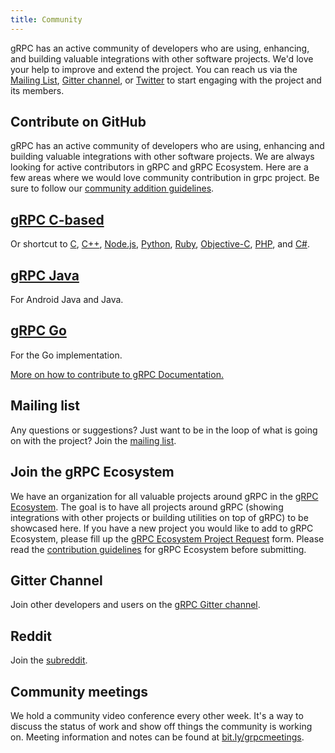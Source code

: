 ```yaml
---
title: Community
---
```


gRPC has an active community of developers who are using, enhancing, and building valuable integrations with other software projects. We'd love your help to improve and extend the project. You can reach us via the [Mailing List](https://groups.google.com/forum/#!forum/grpc-io), [Gitter channel](https://gitter.im/grpc/grpc), or [Twitter](https://twitter.com/grpcio) to start engaging with the project and its members.

## Contribute on GitHub

gRPC has an active community of developers who are using, enhancing and building valuable integrations with other software projects. We are always looking for active contributors in gRPC and gRPC Ecosystem. Here are a few areas where we would love community contribution in grpc project. Be sure to follow our [community addition guidelines](/contribute/).

## [gRPC C-based](https://github.com/grpc/grpc/labels/disposition%2Fhelp%20wanted)

Or shortcut to [C](https://github.com/grpc/grpc/issues?q=is%3Aopen+is%3Aissue+label%3Aarea%2Fcore+label%3A%22disposition%2Fhelp+wanted%22), [C++](https://github.com/grpc/grpc/issues?q=is%3Aopen+is%3Aissue+label%3A%22disposition%2Fhelp+wanted%22+label%3Alang%2Fc%2B%2B), [Node.js](https://github.com/grpc/grpc/issues?q=is%3Aopen+is%3Aissue+label%3A%22disposition%2Fhelp+wanted%22+label%3Alang%2Fnode), [Python](https://github.com/grpc/grpc/issues?q=is%3Aopen+is%3Aissue+label%3A%22disposition%2Fhelp+wanted%22+label%3Alang%2FPython), [Ruby](https://github.com/grpc/grpc/issues?q=is%3Aopen+is%3Aissue+label%3A%22disposition%2Fhelp+wanted%22+label%3Alang%2Fruby), [Objective-C](https://github.com/grpc/grpc/issues?q=is%3Aopen+is%3Aissue+label%3A%22disposition%2Fhelp+wanted%22+label%3Alang%2FObjC), [PHP](https://github.com/grpc/grpc/issues?q=is%3Aopen+is%3Aissue+label%3A%22disposition%2Fhelp+wanted%22+label%3Alang%2Fphp), and [C#](https://github.com/grpc/grpc/issues?utf8=%E2%9C%93&q=is%3Aopen+is%3Aissue+label%3A%22disposition%2Fhelp+wanted%22+label%3Alang%2Fc%23+).

## [gRPC Java](https://github.com/grpc/grpc-java/labels/help%20wanted)

For Android Java and Java.

## [gRPC Go](https://github.com/grpc/grpc-go/labels/Status:%20help%20wanted)

For the Go implementation.

[More on how to contribute to gRPC Documentation.](/contribute/)

## Mailing list

Any questions or suggestions? Just want to be in the loop of what is going on with the project? Join the [mailing list](https://groups.google.com/forum/#!forum/grpc-io).

## Join the gRPC Ecosystem

We have an organization for all valuable projects around gRPC in the [gRPC Ecosystem](https://github.com/grpc-ecosystem). The goal is to have all projects around gRPC (showing integrations with other projects or building utilities on top of gRPC) to be showcased here. If you have a new project you would like to add to gRPC Ecosystem, please fill up the [gRPC Ecosystem Project Request](https://docs.google.com/a/google.com/forms/d/119zb79XRovQYafE9XKjz9sstwynCWcMpoJwHgZJvK74/edit) form. Please read the [contribution guidelines](https://github.com/grpc/grpc-contrib/blob/master/CONTRIBUTING.md) for gRPC Ecosystem before submitting.

## Gitter Channel

Join other developers and users on the [gRPC Gitter channel](https://gitter.im/grpc/grpc).

## Reddit

Join the [subreddit](https://www.reddit.com/r/grpc/).

## Community meetings

We hold a community video conference every other week. It's a way to discuss the status of work and show off things the community is working on. Meeting information and notes can be found at [bit.ly/grpcmeetings](https://bit.ly/grpcmeetings).
